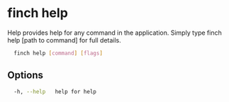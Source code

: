 # finch help

Help provides help for any command in the application.
Simply type finch help [path to command] for full details.

```bash
  finch help [command] [flags]
```

## Options

```bash
  -h, --help   help for help
```
